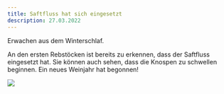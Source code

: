 ```yaml
---
title: Saftfluss hat sich eingesetzt
description: 27.03.2022
---
```

Erwachen aus dem Winterschlaf.

An den ersten Rebstöcken ist bereits zu erkennen, dass der Saftfluss eingesetzt hat. Sie können auch sehen, dass die Knospen zu schwellen beginnen. Ein neues Weinjahr hat begonnen!

![](/img/img_5375.jpg)